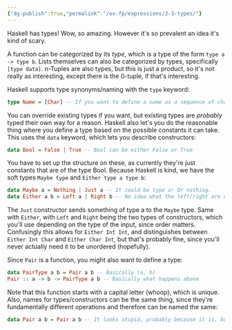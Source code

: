 ```yaml
---
{"dg-publish":true,"permalink":"/ox-fp/expressions/3-3-types/"}
---
```


Haskell has types! Wow, so amazing. However it's so prevalent an idea it's kind of scary.

A function can be categorized by its *type*, which is a type of the form `type a -> type b`. Lists themselves can also be categorized by types, specifically `[type data]`. n-Tuples are also types, but this is just a product, so it's not really as interesting, except there is the 0-tuple, if that's interesting.

Haskell supports type synonyms/naming with the `type` keyword:

```haskell
type Name = [Char] -- If you want to define a name as a sequence of characters
```

You can override existing types if you want, but existing types are *probably* typed their own way for a reason. Haskell also let's you do the reasonable thing where you define a type based on the possible constants it can take. This uses the `data` keyword, which lets you describe constructors:

```haskell
data Bool = False | True -- Bool can be either False or True
```

You have to set up the structure on these, as currently they're just constants that are of the type Bool. Because Haskell is kind, we have the soft types `Maybe type` and `Either type a type b`:

```haskell
data Maybe a = Nothing | Just a -- It could be type a! Or nothing.
data Either a b = Left a | Right b -- No idea what the left/right are doing here
```

The `Just` constructor sends something of type a to the `Maybe` type. Same with `Either`, with `Left` and `Right` being the two types of constructors, which you'll use depending on the type of the input, since order matters. Confusingly this allows for `Either Int Int`, and distinguishes between `Either Int Char` and `Either Char Int`, but that's probably fine, since you'll never actually need it to be unordered (hopefully). 

Since `Pair` is a function, you might also want to define a type:

```haskell
data PairType a b = Pair a b -- Basically (a, b)
Pair :: a -> b -> PairType a b -- Basically what happens above
```

Note that this function starts with a capital letter (whoop), which is unique. Also, names for types/constructors can be the same thing, since they're fundamentally different operations and therefore can be named the same:

```haskell
data Pair a b = Pair a b -- It looks stupid, probably because it is, but it's honest and very nice
```
